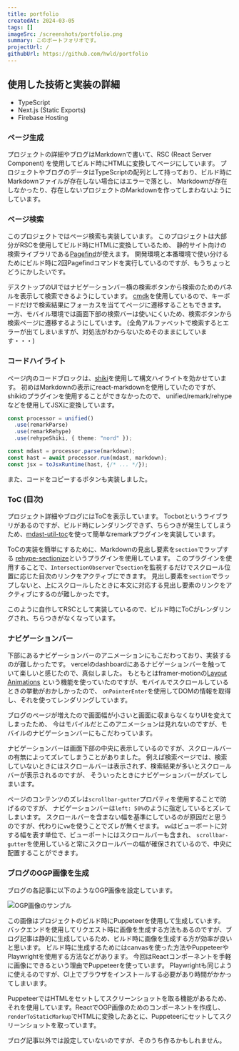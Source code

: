 ```yaml
---
title: portfolio
createdAt: 2024-03-05
tags: []
imageSrc: /screenshots/portfolio.png
summary: このポートフォリオです。
projectUrl: /
githubUrl: https://github.com/hwld/portfolio
---
```


## 使用した技術と実装の詳細

- TypeScript
- Next.js (Static Exports)
- Firebase Hosting

### ページ生成

プロジェクトの詳細やブログはMarkdownで書いて、RSC (React Server Component) を使用してビルド時にHTMLに変換してページにしています。
プロジェクトやブログのデータはTypeScriptの配列として持っており、ビルド時にMarkdownファイルが存在しない場合にはエラーで落とし、
Markdownが存在しなかったり、存在しないプロジェクトのMarkdownを作ってしまわないようにしています。

### ページ検索

このプロジェクトではページ検索も実装しています。
このプロジェクトは大部分がRSCを使用してビルド時にHTMLに変換しているため、
静的サイト向けの検索ライブラリである[Pagefind](https://pagefind.app/)が使えます。
開発環境と本番環境で使い分けるためにビルド時に2回Pagefindコマンドを実行しているのですが、もうちょっとどうにかしたいです。

デスクトップのUIではナビゲーションバー横の検索ボタンから検索のためのパネルを表示して検索できるようにしています。
[cmdk](https://cmdk.paco.me/)を使用しているので、キーボードだけで検索結果にフォーカスを当ててページに遷移することもできます。
一方、モバイル環境では画面下部の検索バーは使いにくいため、検索ボタンから検索ページに遷移するようにしています。
(全角アルファベットで検索するとエラーが出てしまいますが、対処法がわからないためそのままにしています・・・)

### コードハイライト

ページ内のコードブロックは、[shiki](https://shiki.style/)を使用して構文ハイライトを効かせています。
初めはMarkdownの表示にreact-markdownを使用していたのですが、shikiのプラグインを使用することができなかったので、
unified/remark/rehypeなどを使用してJSXに変換しています。

```ts
const processor = unified()
  .use(remarkParse)
  .use(remarkRehype)
  .use(rehypeShiki, { theme: "nord" });

const mdast = processor.parse(markdown);
const hast = await processor.run(mdast, markdown);
const jsx = toJsxRuntime(hast, {/* ... */});
```

また、コードをコピーするボタンも実装しました。

### ToC (目次)

プロジェクト詳細やブログにはToCを表示しています。
Tocbotというライブラリがあるのですが、ビルド時にレンダリングできず、ちらつきが発生してしまうため、[mdast-util-toc](https://github.com/syntax-tree/mdast-util-toc/tree/main)を使って簡単なremarkプラグインを実装しています。

ToCの実装を簡単にするために、Markdownの見出し要素を`section`でラップする
[rehype-sectionize](https://github.com/hbsnow/rehype-sectionize)というプラグインを使用しています。
このプラグインを使用することで、`IntersectionObserver`で`section`を監視するだけでスクロール位置に応じた目次のリンクをアクティブにできます。
見出し要素を`section`でラップしないと、上にスクロールしたときに本文に対応する見出し要素のリンクをアクティブにするのが難しかったです。

このように自作してRSCとして実装しているので、ビルド時にToCがレンダリングされ、ちらつきがなくなっています。

### ナビゲーションバー

下部にあるナビゲーションバーのアニメーションにもこだわっており、実装するのが難しかったです。
vercelのdashboardにあるナビゲーションバーを触っていて楽しいと感じたので、真似しました。
もともとはframer-motionの[Layout Animations](https://www.framer.com/motion/layout-animations/)
という機能を使っていたのですが、モバイルでスクロールしているときの挙動がおかしかったので、
`onPointerEnter`を使用してDOMの情報を取得し、それを使ってレンダリングしています。  

ブログのページが増えたので画面幅が小さいと画面に収まらなくなりUIを変えてしまったため、
今はモバイルだとこのアニメーションは見れないのですが、モバイルのナビゲーションバーにもこだわっています。

ナビゲーションバーは画面下部の中央に表示しているのですが、スクロールバーの有無によってズレてしまうことがありました。
例えば検索ページでは、検索していないときにはスクロールバーは表示されず、検索結果が多いとスクロールバーが表示されるのですが、
そういったときにナビゲーションバーがズレてしまいます。

ページのコンテンツのズレは`scrollbar-gutter`プロパティを使用することで防げるのですが、
ナビゲーションバーは`left: 50%`のように指定しているとズレてしまいます。
スクロールバーを含まない幅を基準にしているのが原因だと思うのですが、代わりに`vw`を使うことでズレが無くせます。
`vw`はビューポートに対する幅を表す単位で、ビューポートにはスクロールバーも含まれ、
`scrollbar-gutter`を使用していると常にスクロールバーの幅が確保されているので、中央に配置することができます。

### ブログのOGP画像を生成

ブログの各記事に以下のようなOGP画像を設定しています。

![OGP画像のサンプル](/images/ogp/o11y.png)

この画像はプロジェクトのビルド時にPuppeteerを使用して生成しています。
バックエンドを使用してリクエスト時に画像を生成する方法もあるのですが、ブログ記事は静的に生成しているため、ビルド時に画像を生成する方が効率が良いと思います。
ビルド時に生成するためにはcanvasを使った方法やPuppeteerやPlaywrightを使用する方法などがあります。
今回はReactコンポーネントを手軽に画像にできるという理由でPuppeteerを使っています。
Playwrightも同じように使えるのですが、CI上でブラウザをインストールする必要があり時間がかかってしまいます。

PuppeteerではHTMLをセットしてスクリーンショットを取る機能があるため、それを使用しています。ReactでOGP画像のためのコンポーネントを作成し、`renderToStaticMarkup`でHTMLに変換したあとに、Puppeteerにセットしてスクリーンショットを取っています。

ブログ記事以外では設定していないのですが、そのうち作るかもしれません。
